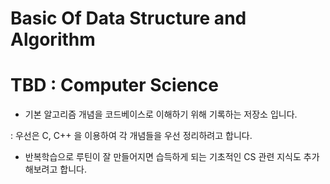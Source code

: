 # Basic Of Data Structure and Algorithm
# TBD : Computer Science 

- 기본 알고리즘 개념을 코드베이스로 이해하기 위해 기록하는 저장소 입니다. 


: 우선은 C, C++ 을 이용하여 각 개념들을 우선 정리하려고 합니다.

- 반복학습으로 루틴이 잘 만들어지면 습득하게 되는 기초적인 CS 관련 지식도 추가 해보려고 합니다.
